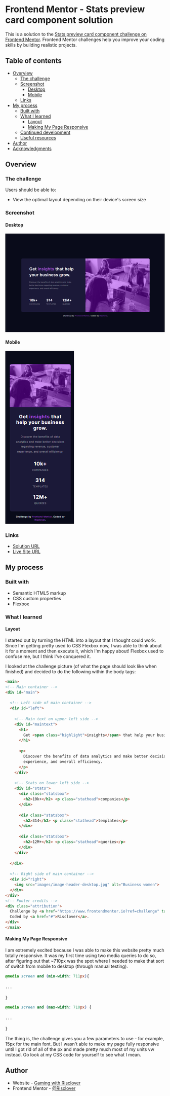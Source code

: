 # Frontend Mentor - Stats preview card component solution

This is a solution to the [Stats preview card component challenge on Frontend Mentor](https://www.frontendmentor.io/challenges/stats-preview-card-component-8JqbgoU62). Frontend Mentor challenges help you improve your coding skills by building realistic projects. 

## Table of contents

- [Overview](#overview)
  - [The challenge](#the-challenge)
  - [Screenshot](#screenshot)
    - [Desktop](#desktop)
    - [Mobile](#mobile)
  - [Links](#links)
- [My process](#my-process)
  - [Built with](#built-with)
  - [What I learned](#what-i-learned)
    - [Layout](#layout)
    - [Making My Page Responsive](#making-my-page-responsive)
  - [Continued development](#continued-development)
  - [Useful resources](#useful-resources)
- [Author](#author)
- [Acknowledgments](#acknowledgments)


## Overview

### The challenge

Users should be able to:

- View the optimal layout depending on their device's screen size

### Screenshot

#### Desktop
![](./images/screenshot_desktop.png)

#### Mobile
![](./images/screenshot_mobile.png)


### Links

- [Solution URL](https://github.com/Risclover/stats-preview-card)
- [Live Site URL](https://risclover.github.io/stats-preview-card/)

## My process

### Built with

- Semantic HTML5 markup
- CSS custom properties
- Flexbox

### What I learned

#### Layout
I started out by turning the HTML into a layout that I thought could work. Since I'm getting pretty used to CSS Flexbox now, I was able to think about it for a moment and then execute it, which I'm happy about! Flexbox used to confuse me, but I think I've conquered it.

I looked at the challenge picture (of what the page should look like when finished) and decided to do the following within the body tags:

```html
<main>
<!-- Main container -->
<div id="main"> 

  <!-- Left side of main container -->
  <div id="left"> 

    <!-- Main text on upper left side -->
    <div id="maintext">
      <h1>
        Get <span class="highlight">insights</span> that help your business grow.
      </h1>

      <p>
        Discover the benefits of data analytics and make better decisions regarding revenue, customer 
        experience, and overall efficiency.
      </p>
    </div>

    <!-- Stats on lower left side -->
    <div id="stats">
      <div class="statsbox">
        <h2>10k+</h2> <p class="stathead">companies</p>
      </div>

      <div class="statsbox">
        <h2>314</h2> <p class="stathead">templates</p>
      </div>

      <div class="statsbox">
        <h2>12M+</h2> <p class="stathead">queries</p>
      </div>
    </div>

  </div>

  <!-- Right side of main container -->
  <div id="right">
    <img src="images/image-header-desktop.jpg" alt="Business women">
  </div>
</div>
<!-- Footer credits -->
<div class="attribution">
  Challenge by <a href="https://www.frontendmentor.io?ref=challenge" target="_blank">Frontend Mentor</a>. 
  Coded by <a href="#">Risclover</a>.
</div>
</main>
```

#### Making My Page Responsive

I am extremely excited because I was able to make this website pretty much totally responsive. It was my first time using two media queries to do so, after figuring out that ~710px was the spot where I needed to make that sort of switch from mobile to desktop (through manual testing).

```css
@media screen and (min-width: 711px){

...

}
```

```css
@media screen and (max-width: 710px) {

...

}
```

The thing is, the challenge gives you a few parameters to use - for example, 15px for the main font. But I wasn't able to make my page fully responsive until I got rid of all of the px and made pretty much most of my units vw instead. Go look at my CSS code for yourself to see what I mean.


## Author

- Website - [Gaming with Risclover](https://gamingwithrisclover.wixsite.com/home/)
- Frontend Mentor - [@Risclover](https://www.frontendmentor.io/profile/Risclover)
